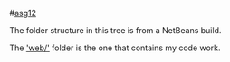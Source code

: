 #[asg12](http://itse2317-accjavabridges.rhcloud.com/asg12/)

The folder structure in this tree is from a NetBeans build. 

The ['web/'](web/) folder is the one that contains my code work. 
